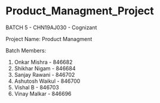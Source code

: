 # Product_Managment_Project

BATCH 5 - CHN19AJ030 - Cognizant 

Project Name: Product Managment

 Batch Members:
 1. Onkar Mishra - 846682
 2. Shikhar Nigam - 846684
 3. Sanjay Rawani - 846702
 4. Ashutosh Waikul - 846700
 5. Vishal B - 846703
 6. Vinay Malkar - 846696


